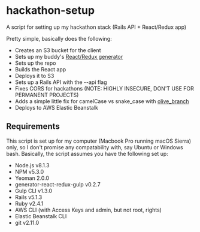 # hackathon-setup
A script for setting up my hackathon stack (Rails API + React/Redux app)

Pretty simple, basically does the following:
- Creates an S3 bucket for the client
- Sets up my buddy's [React/Redux generator](https://github.com/rob2d/generator-react-redux-gulp)
- Sets up the repo
- Builds the React app
- Deploys it to S3
- Sets up a Rails API with the --api flag
- Fixes CORS for hackathons (NOTE: HIGHLY INSECURE, DON'T USE FOR PERMANENT PROJECTS)
- Adds a simple little fix for camelCase vs snake_case with [olive_branch](https://github.com/vigetlabs/olive_branch)
- Deploys to AWS Elastic Beanstalk

## Requirements

This script is set up for my computer (Macbook Pro running macOS Sierra) only,
so I don't promise any compatability with, say Ubuntu or Windows bash.
Basically, the script assumes you have the following set up:

- Node.js v8.1.3
- NPM v5.3.0
- Yeoman 2.0.0
- generator-react-redux-gulp v0.2.7
- Gulp CLI v1.3.0
- Rails v5.1.3
- Ruby v2.4.1
- AWS CLI (with Access Keys and admin, but not root, rights)
- Elastic Beanstalk CLI
- git v2.11.0
